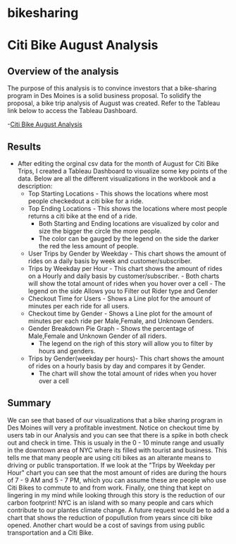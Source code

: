 # bikesharing
# Citi Bike August Analysis

## Overview of the analysis
The purpose  of this analysis is to convince investors that a bike-sharing program in Des Moines is a solid 
business proposal. To solidify the proposal, a bike trip analysis of August was created. Refer to the Tableau
link below to access the Tableau Dashboard.

-[Citi Bike August Analysis](https://public.tableau.com/app/profile/christian.cardenas2524/viz/NYCCitiBikeAugustAnalysis/CitiBikeAnalysis "link to dashboard")

## Results
- After editing the orginal csv data for the month of August for Citi Bike Trips, I created a Tableau Dashboard
to visualize some key points of the data. Below are all the different visualizations in the workbook and a description:
	* Top Starting Locations - This shows the locations where most people checkedout a citi bike for a ride.
	* Top Ending Locations - This shows the locations where most people returns a citi bike at the end of a ride.
		- Both Starting and Ending locations are visualized by color and size the bigger the circle the more people.
		- The color can be gauged by the legend on the side the darker the red the less amount of people.
	* User Trips by Gender by Weekday - This chart shows the amount of rides on a daily basis by week and customer/subscriber.
	* Trips by Weekday per Hour - This chart shows the amount of rides on a Hourly and daily basis by customer/subscriber.
			- Both charts will show the total amount of rides when you hover over a cell
			- The legend on the side Allows you to Filter out Rider type and Gender
	* Checkout Time for Users - Shows a Line plot for the amount of minutes per each ride for all users. 
	* Checkout time by Gender - Shows a Line plot for the amount of minutes per each ride per Male,Female, and Unknown Genders. 
	* Gender Breakdown Pie Graph - Shows the percentage of Male,Female and Unknown Gender of all riders.
		- The legend on the righ of this story will allow you to filter by hours and genders.
	* Trips by Gender(weekday per hours)- This chart shows the amount of rides on a hourly basis by day and compares it by Gender.
		- The chart will show the total amount of rides when you hover over a cell
	
## Summary

We can see that based of our visualizations that a bike sharing program in Des Moines will very a profitable investment.
Notice on checkout time by users tab in our Analysis and you can see that there is a spike in both check out and check in
time. This is usualy in the 0 - 10 minute range and usually in the downtown area of NYC where its filled with tourist and 
business. This tells me that many people are using citi bikes as an alterante means to driving or public transportation.
If we look at the "Trips by Weekday per Hour"  chart you can see that the most amount of rides are during the hours of 
7 - 9 AM and 5 - 7 PM, which you can assume these are people who use Citi Bikes to commute to and from work. Finally, 
one thing that kept on lingering in my mind while looking through this story is the reduction of our carbon footprint!
NYC is an island with so many people and cars which contribute to our plantes climate change. A future request would be
to add a chart that shows the reduction of popullution from years since citi bike opened. Another chart would be a cost
of savings from using public transportation and a Citi Bike.

	
		
